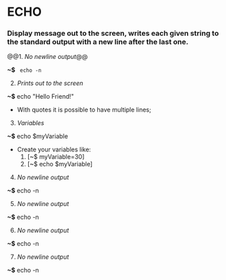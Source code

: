 # ECHO

### Display message out to the  screen, writes each given string to the standard output with a new line after the last one.

@@1. _No newline output_@@

**~$** ``` echo -n```


2. _Prints out to the screen_

**~$** echo "Hello Friend!"


* With quotes it is possible to have multiple lines;


3. _Variables_

**~$** echo $myVariable


* Create your variables like:
	1. [~$ myVariable=30]
	2. [~$ echo $myVariable]



4. _No newline output_

**~$** echo -n


5. _No newline output_

**~$** echo -n


6. _No newline output_

**~$** echo -n


7. _No newline output_

**~$** echo -n


